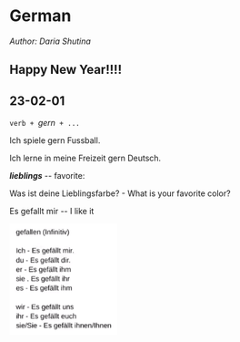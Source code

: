 # German 

*Author: Daria Shutina*



## Happy New Year!!!!







## 23-02-01

$\texttt{verb + } \textit{gern} \texttt{ + ...}$ 

Ich spiele gern Fussball.

Ich lerne in meine Freizeit gern Deutsch. 





***lieblings*** -- favorite:

Was ist deine Lieblingsfarbe? - What is your favorite color?





Es gefallt mir -- I like it

<img src="./pics for conspects/GER/GER 23-02-01 1.png" alt="GER 23-02-01 1" style="zoom:80%;" />

 